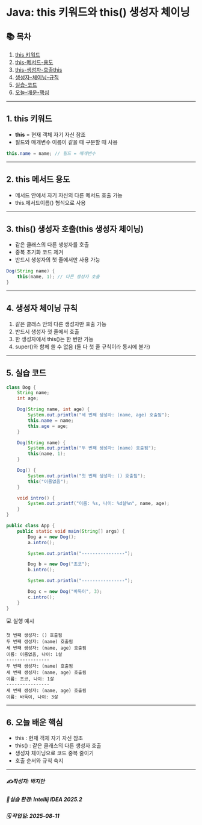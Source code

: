 # Java: this 키워드와 this() 생성자 체이닝

## 📚 목차
1. [this 키워드](#1-this-키워드)
2. [this-메서드-용도](#2-this-메서드-용도)
3. [this-생성자-호출this](#3-this-생성자-호출this)
4. [생성자-체이닝-규칙](#4-생성자-체이닝-규칙)
5. [실습-코드](#5-실습-코드)
6. [오늘-배운-핵심](#6-오늘-배운-핵심)

---

## 1. this 키워드
- **this** = 현재 객체 자기 자신 참조
- 필드와 매개변수 이름이 같을 때 구분할 때 사용
```java
this.name = name; // 필드 = 매개변수
```

---

## 2. this 메서드 용도
- 메서드 안에서 자기 자신의 다른 메서드 호출 가능
- this.메서드이름() 형식으로 사용

---

## 3. this() 생성자 호출(this 생성자 체이닝)
- 같은 클래스의 다른 생성자를 호출
- 중복 초기화 코드 제거
- 반드시 생성자의 첫 줄에서만 사용 가능
```java
Dog(String name) {
    this(name, 1); // 다른 생성자 호출
}
```

---

## 4. 생성자 체이닝 규칙
1. 같은 클래스 안의 다른 생성자만 호출 가능
2. 반드시 생성자 첫 줄에서 호출
3. 한 생성자에서 this()는 한 번만 가능
4. super()와 함께 쓸 수 없음 (둘 다 첫 줄 규칙이라 동시에 불가)

---

## 5. 실습 코드
```java
class Dog {
    String name;
    int age;

    Dog(String name, int age) {
        System.out.println("세 번째 생성자: (name, age) 호출됨");
        this.name = name;
        this.age = age;
    }

    Dog(String name) {
        System.out.println("두 번째 생성자: (name) 호출됨");
        this(name, 1);
    }

    Dog() {
        System.out.println("첫 번째 생성자: () 호출됨");
        this("이름없음");
    }

    void intro() {
        System.out.printf("이름: %s, 나이: %d살%n", name, age);
    }
}

public class App {
    public static void main(String[] args) {
        Dog a = new Dog();
        a.intro();

        System.out.println("----------------");

        Dog b = new Dog("초코");
        b.intro();

        System.out.println("----------------");

        Dog c = new Dog("바둑이", 3);
        c.intro();
    }
}
```
💻 실행 예시
```pgsql
첫 번째 생성자: () 호출됨
두 번째 생성자: (name) 호출됨
세 번째 생성자: (name, age) 호출됨
이름: 이름없음, 나이: 1살
----------------
두 번째 생성자: (name) 호출됨
세 번째 생성자: (name, age) 호출됨
이름: 초코, 나이: 1살
----------------
세 번째 생성자: (name, age) 호출됨
이름: 바둑이, 나이: 3살
```

---

## 6. 오늘 배운 핵심
- this : 현재 객체 자기 자신 참조
- this() : 같은 클래스의 다른 생성자 호출
- 생성자 체이닝으로 코드 중복 줄이기
- 호출 순서와 규칙 숙지

---

##### ✍️작성자: 박지안
##### 🐧실습 환경: Intellij IDEA 2025.2
##### 🗓️ 작업일: 2025-08-11
